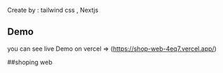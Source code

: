 Create by : tailwind css  ,  Nextjs
## Demo
you can see live Demo on vercel => (https://shop-web-4eq7.vercel.app/)

##shoping web
